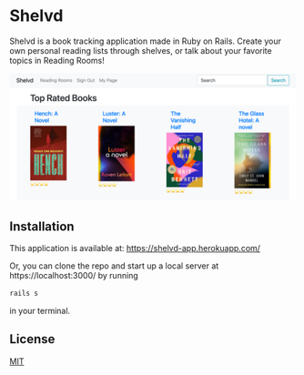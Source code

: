 # Shelvd

Shelvd is a book tracking application made in Ruby on Rails. Create your own personal reading lists through shelves, or talk about your favorite topics in Reading Rooms!

![screenshot of Shelvd homepage](homepage.png)

## Installation

This application is available at: https://shelvd-app.herokuapp.com/

Or, you can clone the repo and start up a local server at https://localhost:3000/ by running

```bash
rails s
```
in your terminal. 


## License
[MIT](https://choosealicense.com/licenses/mit/)